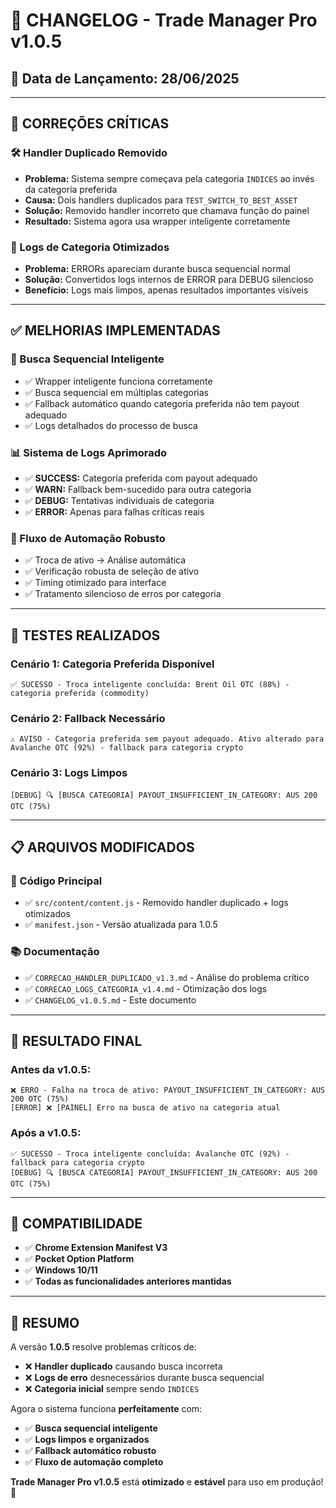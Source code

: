 # 🚀 **CHANGELOG - Trade Manager Pro v1.0.5**

## 📅 **Data de Lançamento:** 28/06/2025

---

## 🎯 **CORREÇÕES CRÍTICAS**

### **🛠️ Handler Duplicado Removido**
- **Problema:** Sistema sempre começava pela categoria `INDICES` ao invés da categoria preferida
- **Causa:** Dois handlers duplicados para `TEST_SWITCH_TO_BEST_ASSET` 
- **Solução:** Removido handler incorreto que chamava função do painel
- **Resultado:** Sistema agora usa wrapper inteligente corretamente

### **🔧 Logs de Categoria Otimizados**
- **Problema:** ERRORs apareciam durante busca sequencial normal
- **Solução:** Convertidos logs internos de ERROR para DEBUG silencioso
- **Benefício:** Logs mais limpos, apenas resultados importantes visíveis

---

## ✅ **MELHORIAS IMPLEMENTADAS**

### **🎯 Busca Sequencial Inteligente**
- ✅ Wrapper inteligente funciona corretamente
- ✅ Busca sequencial em múltiplas categorias
- ✅ Fallback automático quando categoria preferida não tem payout adequado
- ✅ Logs detalhados do processo de busca

### **📊 Sistema de Logs Aprimorado**
- ✅ **SUCCESS:** Categoria preferida com payout adequado
- ✅ **WARN:** Fallback bem-sucedido para outra categoria  
- ✅ **DEBUG:** Tentativas individuais de categoria
- ✅ **ERROR:** Apenas para falhas críticas reais

### **🔄 Fluxo de Automação Robusto**
- ✅ Troca de ativo → Análise automática
- ✅ Verificação robusta de seleção de ativo
- ✅ Timing otimizado para interface
- ✅ Tratamento silencioso de erros por categoria

---

## 🧪 **TESTES REALIZADOS**

### **Cenário 1: Categoria Preferida Disponível**
```
✅ SUCESSO - Troca inteligente concluída: Brent Oil OTC (88%) - categoria preferida (commodity)
```

### **Cenário 2: Fallback Necessário**
```
⚠️ AVISO - Categoria preferida sem payout adequado. Ativo alterado para Avalanche OTC (92%) - fallback para categoria crypto
```

### **Cenário 3: Logs Limpos**
```
[DEBUG] 🔍 [BUSCA CATEGORIA] PAYOUT_INSUFFICIENT_IN_CATEGORY: AUS 200 OTC (75%)
```

---

## 📋 **ARQUIVOS MODIFICADOS**

### **🔧 Código Principal**
- ✅ `src/content/content.js` - Removido handler duplicado + logs otimizados
- ✅ `manifest.json` - Versão atualizada para 1.0.5

### **📚 Documentação**
- ✅ `CORRECAO_HANDLER_DUPLICADO_v1.3.md` - Análise do problema crítico
- ✅ `CORRECAO_LOGS_CATEGORIA_v1.4.md` - Otimização dos logs
- ✅ `CHANGELOG_v1.0.5.md` - Este documento

---

## 🎯 **RESULTADO FINAL**

### **Antes da v1.0.5:**
```
❌ ERRO - Falha na troca de ativo: PAYOUT_INSUFFICIENT_IN_CATEGORY: AUS 200 OTC (75%)
[ERROR] ❌ [PAINEL] Erro na busca de ativo na categoria atual
```

### **Após a v1.0.5:**
```
✅ SUCESSO - Troca inteligente concluída: Avalanche OTC (92%) - fallback para categoria crypto
[DEBUG] 🔍 [BUSCA CATEGORIA] PAYOUT_INSUFFICIENT_IN_CATEGORY: AUS 200 OTC (75%)
```

---

## 🚀 **COMPATIBILIDADE**

- ✅ **Chrome Extension Manifest V3**
- ✅ **Pocket Option Platform**
- ✅ **Windows 10/11**
- ✅ **Todas as funcionalidades anteriores mantidas**

---

## 🎉 **RESUMO**

A versão **1.0.5** resolve problemas críticos de:
- ❌ **Handler duplicado** causando busca incorreta
- ❌ **Logs de erro** desnecessários durante busca sequencial
- ❌ **Categoria inicial** sempre sendo `INDICES`

Agora o sistema funciona **perfeitamente** com:
- ✅ **Busca sequencial inteligente**
- ✅ **Logs limpos e organizados**  
- ✅ **Fallback automático robusto**
- ✅ **Fluxo de automação completo**

**Trade Manager Pro v1.0.5** está **otimizado** e **estável** para uso em produção! 🎯 